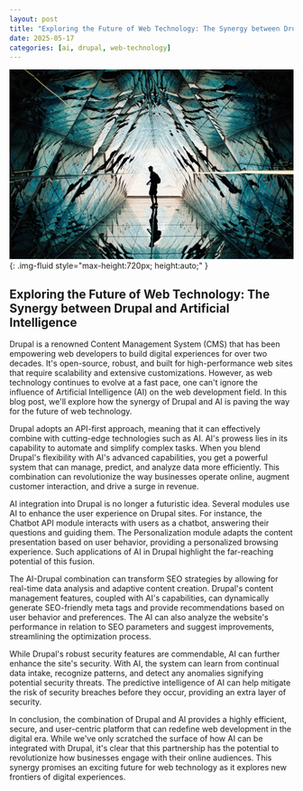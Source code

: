 ```yaml
---
layout: post
title: "Exploring the Future of Web Technology: The Synergy between Drupal and Artificial Intelligence"
date: 2025-05-17
categories: [ai, drupal, web-technology]
---
```


![Image](/assets/gebeddc2e32d0f8edae42fc8897f8fdca681b98a5b72ade121c006c07f8ea381c20f1843d08479445bb1b88eac86c2b03bfb766aaa259b3bf011a0125e2cc9bef_1280.jpg){: .img-fluid style="max-height:720px; height:auto;" }

## Exploring the Future of Web Technology: The Synergy between Drupal and Artificial Intelligence

Drupal is a renowned Content Management System (CMS) that has been empowering web developers to build digital experiences for over two decades. It's open-source, robust, and built for high-performance web sites that require scalability and extensive customizations. However, as web technology continues to evolve at a fast pace, one can't ignore the influence of Artificial Intelligence (AI) on the web development field. In this blog post, we'll explore how the synergy of Drupal and AI is paving the way for the future of web technology.

Drupal adopts an API-first approach, meaning that it can effectively combine with cutting-edge technologies such as AI. AI's prowess lies in its capability to automate and simplify complex tasks. When you blend Drupal's flexibility with AI's advanced capabilities, you get a powerful system that can manage, predict, and analyze data more efficiently. This combination can revolutionize the way businesses operate online, augment customer interaction, and drive a surge in revenue.

AI integration into Drupal is no longer a futuristic idea. Several modules use AI to enhance the user experience on Drupal sites. For instance, the Chatbot API module interacts with users as a chatbot, answering their questions and guiding them. The Personalization module adapts the content presentation based on user behavior, providing a personalized browsing experience. Such applications of AI in Drupal highlight the far-reaching potential of this fusion.

The AI-Drupal combination can transform SEO strategies by allowing for real-time data analysis and adaptive content creation. Drupal's content management features, coupled with AI's capabilities, can dynamically generate SEO-friendly meta tags and provide recommendations based on user behavior and preferences. The AI can also analyze the website's performance in relation to SEO parameters and suggest improvements, streamlining the optimization process.

While Drupal's robust security features are commendable, AI can further enhance the site's security. With AI, the system can learn from continual data intake, recognize patterns, and detect any anomalies signifying potential security threats. The predictive intelligence of AI can help mitigate the risk of security breaches before they occur, providing an extra layer of security.

In conclusion, the combination of Drupal and AI provides a highly efficient, secure, and user-centric platform that can redefine web development in the digital era. While we've only scratched the surface of how AI can be integrated with Drupal, it's clear that this partnership has the potential to revolutionize how businesses engage with their online audiences. This synergy promises an exciting future for web technology as it explores new frontiers of digital experiences.
